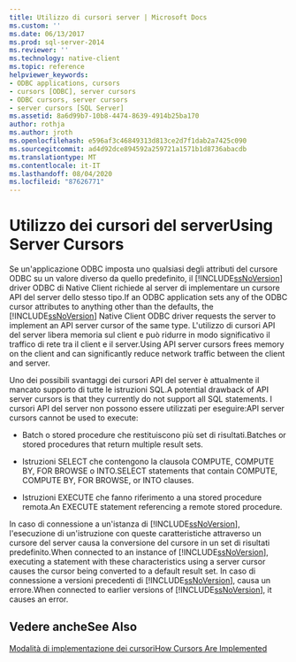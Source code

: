```yaml
---
title: Utilizzo di cursori server | Microsoft Docs
ms.custom: ''
ms.date: 06/13/2017
ms.prod: sql-server-2014
ms.reviewer: ''
ms.technology: native-client
ms.topic: reference
helpviewer_keywords:
- ODBC applications, cursors
- cursors [ODBC], server cursors
- ODBC cursors, server cursors
- server cursors [SQL Server]
ms.assetid: 8a6d99b7-10b8-4474-8639-4914b25ba170
author: rothja
ms.author: jroth
ms.openlocfilehash: e596af3c46849313d813ce2d7f1dab2a7425c090
ms.sourcegitcommit: ad4d92dce894592a259721a1571b1d8736abacdb
ms.translationtype: MT
ms.contentlocale: it-IT
ms.lasthandoff: 08/04/2020
ms.locfileid: "87626771"
---
```

# <a name="using-server-cursors"></a><span data-ttu-id="e430c-102">Utilizzo dei cursori del server</span><span class="sxs-lookup"><span data-stu-id="e430c-102">Using Server Cursors</span></span>
  <span data-ttu-id="e430c-103">Se un'applicazione ODBC imposta uno qualsiasi degli attributi del cursore ODBC su un valore diverso da quello predefinito, il [!INCLUDE[ssNoVersion](../../../includes/ssnoversion-md.md)] driver ODBC di Native Client richiede al server di implementare un cursore API del server dello stesso tipo.</span><span class="sxs-lookup"><span data-stu-id="e430c-103">If an ODBC application sets any of the ODBC cursor attributes to anything other than the defaults, the [!INCLUDE[ssNoVersion](../../../includes/ssnoversion-md.md)] Native Client ODBC driver requests the server to implement an API server cursor of the same type.</span></span> <span data-ttu-id="e430c-104">L'utilizzo di cursori API del server libera memoria sul client e può ridurre in modo significativo il traffico di rete tra il client e il server.</span><span class="sxs-lookup"><span data-stu-id="e430c-104">Using API server cursors frees memory on the client and can significantly reduce network traffic between the client and server.</span></span>  
  
 <span data-ttu-id="e430c-105">Uno dei possibili svantaggi dei cursori API del server è attualmente il mancato supporto di tutte le istruzioni SQL.</span><span class="sxs-lookup"><span data-stu-id="e430c-105">A potential drawback of API server cursors is that they currently do not support all SQL statements.</span></span> <span data-ttu-id="e430c-106">I cursori API del server non possono essere utilizzati per eseguire:</span><span class="sxs-lookup"><span data-stu-id="e430c-106">API server cursors cannot be used to execute:</span></span>  
  
-   <span data-ttu-id="e430c-107">Batch o stored procedure che restituiscono più set di risultati.</span><span class="sxs-lookup"><span data-stu-id="e430c-107">Batches or stored procedures that return multiple result sets.</span></span>  
  
-   <span data-ttu-id="e430c-108">Istruzioni SELECT che contengono la clausola COMPUTE, COMPUTE BY, FOR BROWSE o INTO.</span><span class="sxs-lookup"><span data-stu-id="e430c-108">SELECT statements that contain COMPUTE, COMPUTE BY, FOR BROWSE, or INTO clauses.</span></span>  
  
-   <span data-ttu-id="e430c-109">Istruzioni EXECUTE che fanno riferimento a una stored procedure remota.</span><span class="sxs-lookup"><span data-stu-id="e430c-109">An EXECUTE statement referencing a remote stored procedure.</span></span>  
  
 <span data-ttu-id="e430c-110">In caso di connessione a un'istanza di [!INCLUDE[ssNoVersion](../../../includes/ssnoversion-md.md)], l'esecuzione di un'istruzione con queste caratteristiche attraverso un cursore del server causa la conversione del cursore in un set di risultati predefinito.</span><span class="sxs-lookup"><span data-stu-id="e430c-110">When connected to an instance of [!INCLUDE[ssNoVersion](../../../includes/ssnoversion-md.md)], executing a statement with these characteristics using a server cursor causes the cursor being converted to a default result set.</span></span> <span data-ttu-id="e430c-111">In caso di connessione a versioni precedenti di [!INCLUDE[ssNoVersion](../../../includes/ssnoversion-md.md)], causa un errore.</span><span class="sxs-lookup"><span data-stu-id="e430c-111">When connected to earlier versions of [!INCLUDE[ssNoVersion](../../../includes/ssnoversion-md.md)], it causes an error.</span></span>  
  
## <a name="see-also"></a><span data-ttu-id="e430c-112">Vedere anche</span><span class="sxs-lookup"><span data-stu-id="e430c-112">See Also</span></span>  
 [<span data-ttu-id="e430c-113">Modalità di implementazione dei cursori</span><span class="sxs-lookup"><span data-stu-id="e430c-113">How Cursors Are Implemented</span></span>](how-cursors-are-implemented.md)  
  
  
